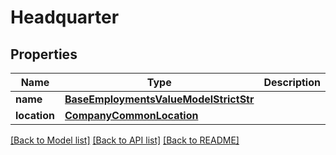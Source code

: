 # Headquarter


## Properties
Name | Type | Description | Notes
------------ | ------------- | ------------- | -------------
**name** | [**BaseEmploymentsValueModelStrictStr**](BaseEmploymentsValueModelStrictStr.md) |  | 
**location** | [**CompanyCommonLocation**](CompanyCommonLocation.md) |  | 

[[Back to Model list]](../README.md#documentation-for-models) [[Back to API list]](../README.md#documentation-for-api-endpoints) [[Back to README]](../README.md)


